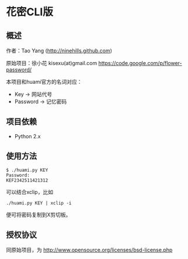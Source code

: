 花密CLI版
=========

概述
----
作者：Tao Yang (<http://ninehills.github.com>)

原始项目：徐小花 kisexu(at)gmail.com <https://code.google.com/p/flower-password/>

本项目和huami官方的名词对应：

* Key -> 网站代号
* Password -> 记忆密码

项目依赖
--------
* Python 2.x

使用方法
--------

    $ ./huami.py KEY
    Password:
    KEF2342511421312

可以结合xclip，比如

    ./huami.py KEY | xclip -i

便可将密码复制到X剪切板。

授权协议
--------

同原始项目，为 <http://www.opensource.org/licenses/bsd-license.php>


